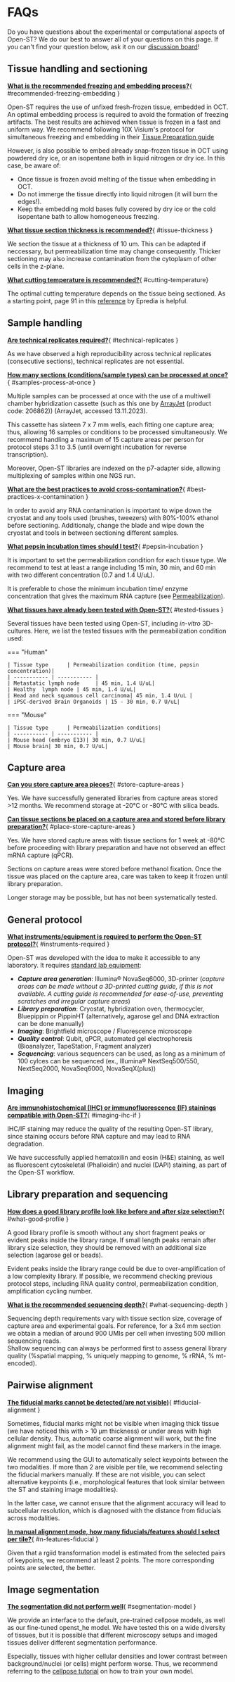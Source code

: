 # FAQs 

Do you have questions about the experimental or computational aspects of Open-ST?
We do our best to answer all of your questions on this page. If you can't find your question 
below, ask it on our [discussion board]!

  [discussion board]: https://github.com/rajewsky-lab/openst/discussions/new/chooses


## Tissue handling and sectioning

[__What is the recommended freezing and embedding process?__](#recommended-freezing-embedding){ #recommended-freezing-embedding }

Open-ST requires the use of unfixed fresh-frozen tissue, embedded in OCT. An optimal embedding process is required to avoid the formation of freezing artifacts. The best results are achieved when tissue is frozen in a fast and uniform way.
We recommend following 10X Visium's protocol for simultaneous freezing and embedding in their [Tissue Preparation guide](https://cdn.10xgenomics.com/image/upload/v1695417744/support-documents/CG000240_Demonstrated_Protocol_VisiumSpatialProtocols_TissuePreparationGuide_RevE.pdf)

However, is also possible to embed already snap-frozen tissue in OCT using powdered dry ice, or an isopentane bath in liquid nitrogen or dry ice. In this case, be aware of:

- Once tissue is frozen avoid melting of the tissue when embedding in OCT.
- Do not immerge the tissue directly into liquid nitrogen (it will burn the edges!).
- Keep the embedding mold bases fully covered by dry ice or the cold isopentane bath to allow homogeneous freezing.


[__What tissue section thickness is recommended?__](#tissue-thickness){ #tissue-thickness }

We section the tissue at a thickness of 10 um. This can be adapted if neccessary, but permeabilization time may change consequently. Thicker sectioning may also increase contamination from the cytoplasm of other cells in the z-plane.

[__What cutting temperature is recommended?__](#cutting-temperature){ #cutting-temperature}

The optimal cutting temperature depends on the tissue being sectioned. As a starting point, page 91 in this [reference](static/docs/cryotome_guide.pdf) by Epredia is helpful.

## Sample handling

[__Are technical replicates required?__](#technical-replicates){ #technical-replicates }

As we have observed a high reproducibility across technical replicates (consecutive sections), technical replicates are not essential.

[__How many sections (conditions/sample types) can be processed at once?__](#samples-process-at-once){ #samples-process-at-once }
	
Multiple samples can be processed at once with the use of a multiwell chamber hybridization cassette
(such as this one by [ArrayJet](https://arrayjet.com/consumables/proplate-multi-well-chambers-16-well-slide-module) (product code: 206862)) (ArrayJet, accessed 13.11.2023). 

This cassette has sixteen 7 x 7 mm wells, each fitting one capture area; thus, allowing 16 samples or conditions to be processed simultaneously.
We recommend handling a maximum of 15 capture areas per person for protocol steps 3.1 to 3.5 (until overnight incubation for reverse transcription).

Moreover, Open-ST libraries are indexed on the p7-adapter side, allowing multiplexing of samples within one NGS run. 

[__What are the best practices to avoid cross-contamination?__](#best-practices-x-contamination){ #best-practices-x-contamination }

In order to avoid any RNA contamination is important to wipe down the cryostat and any tools used (brushes, tweezers) with 80%-100% ethanol before sectioning. Additionaly, change the blade and wipe down the cryostat and tools in between sectioning different samples. 

[__What pepsin incubation times should I test?__](#pepsin-incubation){ #pepsin-incubation }

It is important to set the permeabilization condition for each tissue type. 
We recommend to test at least a range including 15 min, 30 min, and 60 min with two different concentration (0.7 and 1.4 U/uL). 

It is preferable to chose the minimum incubation time/ enzyme concentration that
gives the maximum RNA capture (see [Permeabilization](experimental/library_preparation.md#permeabilization)).

[__What tissues have already been tested with Open-ST?__](#tested-tissues){ #tested-tissues }

Several tissues have been tested using Open-ST, including *in-vitro* 3D-cultures.
Here, we list the tested tissues with the permeabilization condition used:

=== "Human"

    | Tissue type      | Permeabilization condition (time, pepsin concentration)|
    | ----------- | ----------- | 
    | Metastatic lymph node     | 45 min, 1.4 U/uL| 
    | Healthy  lymph node | 45 min, 1.4 U/uL|
    | Head and neck squamous cell carcinoma| 45 min, 1.4 U/uL | 
    | iPSC-derived Brain Organoids | 15 - 30 min, 0.7 U/uL|

=== "Mouse"

    | Tissue type      | Permeabilization conditions|
    | ----------- | ----------- | 
    | Mouse head (embryo E13)| 30 min, 0.7 U/uL|
    | Mouse brain| 30 min, 0.7 U/uL|

## Capture area
[__Can you store capture area pieces?__](#store-capture-areas){ #store-capture-areas }

Yes. We have successfully generated libraries from capture areas stored >12 months. We recommend storage at -20°C or -80°C with silica beads. 

[__Can tissue sections be placed on a capture area and stored before library preparation?__](#place-store-capture-areas){ #place-store-capture-areas }

Yes. We have stored capture areas with tissue sections for 1 week at -80°C before proceeding with library
preparation and have not observed an effect mRNA capture (qPCR). 

Sections on capture areas were stored before methanol fixation. Once the tissue was placed on the capture area,
care was taken to keep it frozen until library preparation.

Longer storage may be possible, but has not been systematically tested. 

## General protocol
[__What instruments/equipment is required to perform the Open-ST protocol?__](#instruments-required){ #instruments-required }

Open-ST was developed with the idea to make it accessible to any laboratory. It requires [standard lab equipment](experimental/getting_started.md): 

-	***Capture area generation***: Illumina® NovaSeq6000, 3D-printer (*capture areas can be made without a 3D-printed cutting guide, if this is not available. A cutting guide is recommended for ease-of-use, preventing scratches and irregular capture areas*)  
- 	***Library preparation***: Cryostat, hybridization oven, thermocycler, Bluepippin or PippinHT (alternatively, agarose gel and DNA extraction can be done manually)
-	***Imaging***: Brightfield microscope / Fluorescence microscope 
-	***Quality control***: Qubit, qPCR, automated gel electrophoresis (Bioanalyzer, TapeStation, Fragment analyzer)
- 	***Sequencing***: various sequencers can be used, as long as a minimum of 100 cylces can be sequenced (ex., Illumina® NextSeq500/550, NextSeq2000, NovaSeq6000, NovaSeqX(plus))

## Imaging
[__Are immunohistochemical (IHC) or immunofluorescence (IF) stainings compatible with Open-ST?__](#imaging-ihc-if){ #imaging-ihc-if }

IHC/IF staining may reduce the quality of the resulting Open-ST library, since staining occurs before RNA capture and may lead to RNA degradation.  

We have successfully applied hematoxilin and eosin (H&E) staining, as well as fluorescent cytoskeletal (Phalloidin) and nuclei (DAPI) staining, as part of the Open-ST workflow.


## Library preparation and sequencing
[__How does a good library profile look like before and after size selection?__](#what-good-profile){ #what-good-profile }
		
A good library profile is smooth without any short fragment peaks or evident peaks inside the library range.
If small length peaks remain after library size selection, they should be removed with an additional size selection (agarose gel or beads). 

Evident peaks inside the library range could be due to over-amplification of a low complexity library.
If possible, we recommend checking previous protocol steps, including RNA quality control, permeabilization condition, amplification cycling number.

[__What is the recommended sequencing depth?__](#what-sequencing-depth){ #what-sequencing-depth }

Sequencing depth requirements vary with tissue section size, coverage of capture area and experimental goals.
For reference, for a 3x4 mm section we obtain a median of around 900 UMIs per cell when investing 500 million sequencing reads.  
Shallow sequencing can always be performed first to assess general library quality (%spatial mapping, % uniquely mapping to genome, % rRNA, % mt-encoded). 


## Pairwise alignment
[__The fiducial marks cannot be detected/are not visible)__](#fiducial-alignment){ #fiducial-alignment }

Sometimes, fiducial marks might not be visible when imaging thick tissue (we have noticed this with > 10 µm thickness) or under areas with high cellular density. Thus, automatic coarse alignment will work, but the fine alignment might fail, as the model cannot find these markers in the image. 

We recommend using the GUI to automatically select keypoints between the two modalities. If more than 2 are visible per tile, we recommend selecting the fiducial markers manually. If these are not visible, you can select alternative keypoints (i.e., morphological features that look similar between the ST and staining image modalities). 

In the latter case, we cannot ensure that the alignment accuracy will lead to subcellular resolution, which is diagnosed with the distance from fiducials across modalities.

[__In manual alignment mode, how many fiducials/features should I select per tile?__](#n-features-fiducial){ #n-features-fiducial }

Given that a rgiid transformation model is estimated from the selected pairs of keypoints, we recommend at least 2 points. The more corresponding points are selected, the better.

## Image segmentation

[__The segmentation did not perform well__](#segmentation-model){ #segmentation-model }

We provide an interface to the default, pre-trained cellpose models, as well as our fine-tuned openst_he model. We have tested this on a wide diversity of tissues, but it is possible that different microscopy setups and imaged tissues deliver different segmentation performance. 

Especially, tissues with higher cellular densities and lower contrast between background/nuclei (or cells) might perform worse. Thus, we recommend referring to the [cellpose tutorial](https://cellpose.readthedocs.io/en/latest/gui.html#training-your-own-cellpose-model) on how to train your own model.